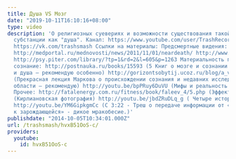 ```yaml
---
title: Душа VS Мозг
date: "2019-10-11T16:10:16+08:00"
type: video
description: 'О религиозных суевериях и возможности существования такой эфемерной
  субстанции как "душа". Канал: https://www.youtube.com/user/TrashRecord Группа ВК:
  https://vk.com/trashsmash Ссылки на материалы: Предсмертные видения: http://medportal.ru/mednovosti/news/2013/08/13/025neardeath/
  http://medportal.ru/mednovosti/news/2011/11/01/neardeath/ http://www.livescience.com/19106-death-experiences-lucid-dreams.html
  http://psy.piter.com/library/?tp=1&rd=2&l=605&p=1263 Материальность процессов формирующих
  сознание: http://postnauka.ru/books/15593 (5 Книг о мозге и сознании - Фрит К. Мозг
  и душа – рекомендую особенно) http://gorizontsobytij.ucoz.ru/blog/a_v_markov_ehvoljucionnaja_psikhologija/2013-03-17-563
  (Прекрасная лекция Маркова о происхождении сознания и недавних исследованиях в этой
  области – рекомендую) http://youtu.be/bpPRuy6DuVU (Мифы и реальность сознания.)
  Прочее: http://fatalenergy.com.ru/fitness/book/faleev_4/5.php (Эффект Кирлиан) http://skepdic.ru/kirlianovskaya-fotografiya/
  (Кирлиановская фотография) http://youtu.be/jbdZRuDLq_g ( Четыре истории о смерти)
  http://youtu.be/YM6GipkgmCc (С 3:22 - Треш о передаче информации от «умирающей крысы
  к зарождающейся» - дикое мракобесие.)'
publishdate: "2014-10-05T10:34:01.000Z"
url: /trashsmash/hvxB51OoS-c/
providers:
  youtube:
    id: hvxB51OoS-c
---
```

